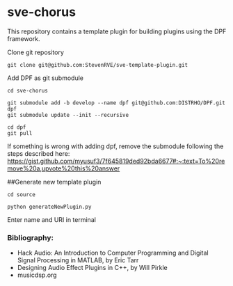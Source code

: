 # sve-chorus
This repository contains a template plugin for building plugins using the DPF framework.

Clone git repository
```
git clone git@github.com:StevenRVE/sve-template-plugin.git
```

Add DPF as git submodule
```
cd sve-chorus

git submodule add -b develop --name dpf git@github.com:DISTRHO/DPF.git dpf
git submodule update --init --recursive

cd dpf
git pull
```

If something is wrong with adding dpf, remove the submodule following the steps described here: https://gist.github.com/myusuf3/7f645819ded92bda6677#:~:text=To%20remove%20a,upvote%20this%20answer

##Generate new template plugin

```
cd source

python generateNewPlugin.py
```

Enter name and URI in terminal

### Bibliography:
- Hack Audio: An Introduction to Computer Programming and Digital Signal Processing in MATLAB, by Eric Tarr
- Designing Audio Effect Plugins in C++, by Will Pirkle
- musicdsp.org